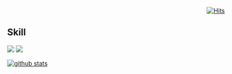   <div align=end>
	
[![Hits](https://hits.seeyoufarm.com/api/count/incr/badge.svg?url=https%3A%2F%2Fgithub.com%2Fnicehyun&count_bg=%23419FD3&title_bg=%23555555&icon=react.svg&icon_color=%23419FD3&title=%5BTODAY%2FTOTAL%5D&edge_flat=false)](https://hits.seeyoufarm.com)
	
  </div>

## Skill
<img src="https://img.shields.io/badge/{뱃지이름}-{뱃지색깔}?style={뱃지스타일}&logo={로고이름}&logoColor={로고색깔}"/>
<img src="https://img.shields.io/badge/React-61DAFB?style=&logo=React&logoColor=white"/>



[![github stats](https://github-readme-stats.vercel.app/api?username=nicehyun&count_private=true&custom_title=Noah's&nbsp;githu👀)](https://github.com/anuraghazra/github-readme-stats)

